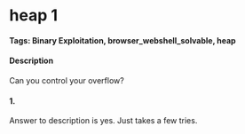 # heap 1

#### Tags: Binary Exploitation, browser_webshell_solvable, heap

#### Description
Can you control your overflow?

#### 1. 
Answer to description is yes. Just takes a few tries. 